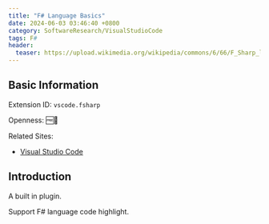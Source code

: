 ```yaml
---
title: "F# Language Basics"
date: 2024-06-03 03:46:40 +0800
category: SoftwareResearch/VisualStudioCode
tags: F#
header:
  teaser: https://upload.wikimedia.org/wikipedia/commons/6/66/F_Sharp_logo.svg
---
```


## Basic Information

Extension ID: `vscode.fsharp`

Openness: 🆓📖

Related Sites:

* [Visual Studio Code](https://code.visualstudio.com/)

## Introduction

A built in plugin.

Support F# language code highlight.
